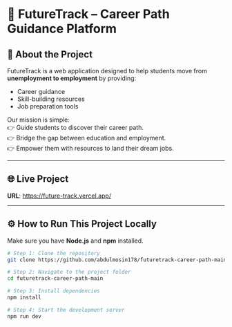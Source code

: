 # 🚀 FutureTrack – Career Path Guidance Platform  

## 📌 About the Project  
FutureTrack is a web application designed to help students move from **unemployment to employment** by providing:  
- Career guidance  
- Skill-building resources  
- Job preparation tools  

Our mission is simple:  
👉 Guide students to discover their career path.  
👉 Bridge the gap between education and employment.  
👉 Empower them with resources to land their dream jobs.  

---

## 🌐 Live Project  
**URL**: https://future-track.vercel.app/


---

## ⚙️ How to Run This Project Locally  

Make sure you have **Node.js** and **npm** installed.  

```sh
# Step 1: Clone the repository
git clone https://github.com/abdulmosin178/futuretrack-career-path-main.git

# Step 2: Navigate to the project folder
cd futuretrack-career-path-main

# Step 3: Install dependencies
npm install

# Step 4: Start the development server
npm run dev
